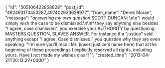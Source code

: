  {
   "id": "505106422858628",
   "post_id": "462493170453287_497402933628977",
   "from_name": "Derek Moran",
   "message": "*answering my own question* SCOTT DUNCAN: \n\n\"I would simply wish the case to be dismissed.\n\nIf they say anything else besides \"I agree, case dismissed\", you exercise your AUTHORITY by questioning. MASTERS QUESTION, SLAVES ANSWER. For instance if a \"justice\" said anything except \"I agree. Case dismissed,\" you question why they are even speaking. \"I'm sure you'll recall Mr. (insert justice's name here) that at the beginning of these proceedings I explicitly reserved all rights, including yours. Have I not made my wishes clear?\"",
   "created_time": "2013-04-21T20:13:27+0000"
 }
